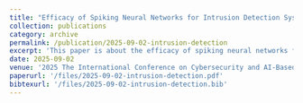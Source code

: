 ```yaml
---
title: "Efficacy of Spiking Neural Networks for Intrusion Detection Systems"
collection: publications
category: archive
permalink: /publication/2025-09-02-intrusion-detection
excerpt: 'This paper is about the efficacy of spiking neural networks for intrusion detection systems.'
date: 2025-09-02
venue: '2025 The International Conference on Cybersecurity and AI-Based Systems (Cyber-AI)'
paperurl: '/files/2025-09-02-intrusion-detection.pdf'
bibtexurl: '/files/2025-09-02-intrusion-detection.bib'
---
```

